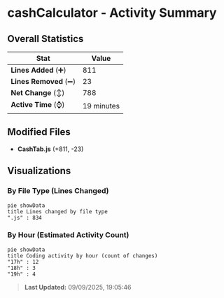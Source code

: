 # cashCalculator - Activity Summary 

## Overall Statistics

| Stat                   | Value                                                             |
| ---------------------- | ----------------------------------------------------------------- |
| **Lines Added** (➕)   | 811                                          |
| **Lines Removed** (➖) | 23                                        |
| **Net Change** (↕)    | 788                |
| **Active Time** (⌚)   | 19 minutes |


## Modified Files
- **CashTab.js** (+811, -23)

## Visualizations

### By File Type (Lines Changed)

```mermaid
pie showData
title Lines changed by file type
".js" : 834
```

### By Hour (Estimated Activity Count)

```mermaid
pie showData
title Coding activity by hour (count of changes)
"17h" : 12
"18h" : 3
"19h" : 4
```


> **Last Updated:** 09/09/2025, 19:05:46